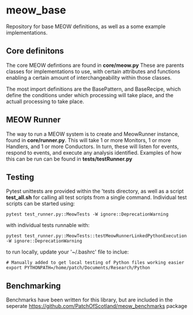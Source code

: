 # meow_base
Repository for base MEOW definitions, as well as a some example implementations. 

## Core definitons

The core MEOW defintions are found in **core/meow.py** These are parents classes for implementations to use, with certain attributes and functions enabling a certain amount of interchangeability within those classes.

The most import definitions are the BasePattern, and BaseRecipe, which define the conditions under which processing will take place, and the actuall processing to take place.

## MEOW Runner

The way to run a MEOW system is to create and MeowRunner instance, found in **core/runner.py**. This will take 1 or more Monitors, 1 or more Handlers, and 1 or more Conductors. In turn, these will listen for events, respond to events, and execute any analysis identified. Examples of how this can be run can be found in **tests/testRunner.py**

## Testing
Pytest unittests are provided within the 'tests directory, as well as a script **test_all.sh** for calling all test scripts from a single command. Individual test scripts can be started using:

    pytest test_runner.py::MeowTests -W ignore::DeprecationWarning

with individual tests runnable with:

    pytest test_runner.py::MeowTests::testMeowRunnerLinkedPythonExecution -W ignore::DeprecationWarning

to run locally, update your '~/.bashrc' file to inclue:

    # Manually added to get local testing of Python files working easier
    export PYTHONPATH=/home/patch/Documents/Research/Python

## Benchmarking 
Benchmarks have been written for this library, but are included in the seperate https://github.com/PatchOfScotland/meow_benchmarks package
